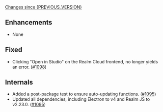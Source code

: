 [Changes since {PREVIOUS_VERSION}](https://github.com/realm/realm-studio/compare/{PREVIOUS_VERSION}...{CURRENT_VERSION})

## Enhancements

- None

## Fixed

- Clicking "Open in Studio" on the Realm Cloud frontend, no longer yields an error. ([#1098](https://github.com/realm/realm-studio/pull/1098))

## Internals

- Added a post-package test to ensure auto-updating functions. ([#1095](https://github.com/realm/realm-studio/pull/1095))
- Updated all dependencies, including Electron to v4 and Realm JS to v2.23.0. ([#1095](https://github.com/realm/realm-studio/pull/1095))
